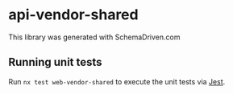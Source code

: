 
# api-vendor-shared

This library was generated with SchemaDriven.com

## Running unit tests

Run `nx test web-vendor-shared` to execute the unit tests via [Jest](https://jestjs.io).

